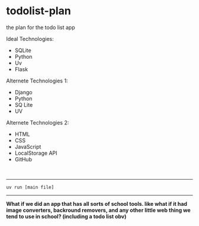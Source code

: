 # todolist-plan
the plan for the todo list app

Ideal Technologies:
- SQLite
- Python
- Uv 
- Flask

Alternete Technologies 1:
- Django 
- Python
- SQ Lite
- UV

Alternete Technologies 2:
- HTML
- CSS
- JavaScript
- LocalStorage API
- GitHub 
<br>

- - -

`
uv run [main file]
`
- - -

**What if we did an app that has all sorts of school tools. like what if it had image converters, backround removers, and any other little web thing we tend to use in school? (including a todo list obv)**
